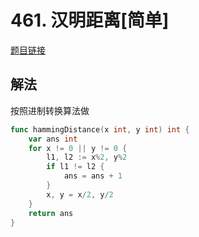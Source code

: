# 461. 汉明距离[简单]

[题目链接](https://leetcode-cn.com/problems/hamming-distance/)

## 解法
按照进制转换算法做
```go
func hammingDistance(x int, y int) int {
    var ans int
    for x != 0 || y != 0 {
        l1, l2 := x%2, y%2
        if l1 != l2 {
            ans = ans + 1
        }
        x, y = x/2, y/2
    }
    return ans
}
```